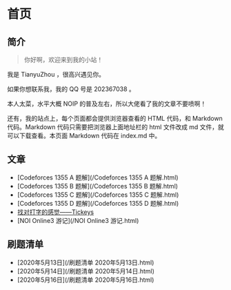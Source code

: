 # 首页

## 简介

> 你好啊，欢迎来到我的小站！

我是 TianyuZhou ，很高兴遇见你。

如果你想联系我，我的 QQ 号是 202367038 。

本人太菜，水平大概 NOIP 的普及左右，所以大佬看了我的文章不要喷啊！

还有，我的站点上，每个页面都会提供浏览器查看的 HTML 代码，和 Markdown 代码。Markdown 代码只需要把浏览器上面地址栏的 html 文件改成 md 文件，就可以下载查看。本页面 Markdown  代码在 index.md 中。

## 文章

- [Codeforces 1355 A 题解](/Codeforces 1355 A 题解.html)
- [Codeforces 1355 B 题解](/Codeforces 1355 B 题解.html)
- [Codeforces 1355 C 题解](/Codeforces 1355 C 题解.html)
- [Codeforces 1355 D 题解](/Codeforces 1355 D 题解.html)
- [找对打字的感觉——Tickeys](/找对打字的感觉——Tickeys.html)
- [NOI Online3 游记](/NOI Online3 游记.html)

## 刷题清单

- [2020年5月13日](/刷题清单 2020年5月13日.html)
- [2020年5月14日](/刷题清单 2020年5月14日.html)
- [2020年5月16日](/刷题清单 2020年5月16日.html)